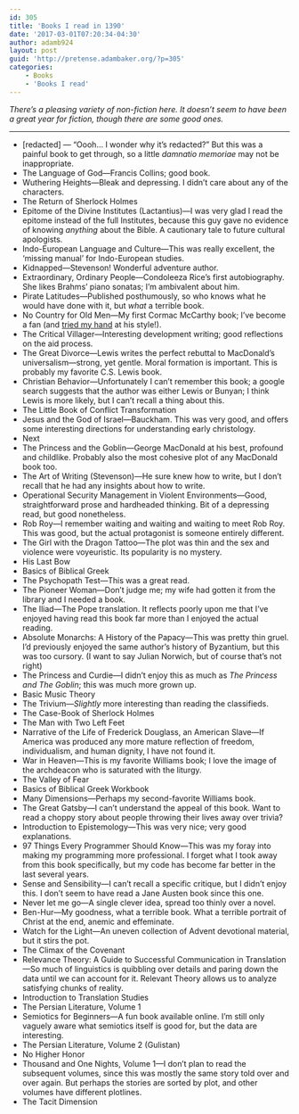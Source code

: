 ```yaml
---
id: 305
title: 'Books I read in 1390'
date: '2017-03-01T07:20:34-04:30'
author: adamb924
layout: post
guid: 'http://pretense.adambaker.org/?p=305'
categories:
    - Books
    - 'Books I read'
---
```


*There’s a pleasing variety of non-fiction here. It doesn’t seem to have been a great year for fiction, though there are some good ones.*

- - - - - -

- \[redacted\] — “Oooh… I wonder why it’s redacted?” But this was a painful book to get through, so a little *damnatio memoriae* may not be inappropriate.
- The Language of God—Francis Collins; good book.
- Wuthering Heights—Bleak and depressing. I didn’t care about any of the characters.
- The Return of Sherlock Holmes
- Epitome of the Divine Institutes (Lactantius)—I was very glad I read the epitome instead of the full Institutes, because this guy gave no evidence of knowing *anything* about the Bible. A cautionary tale to future cultural apologists.
- Indo-European Language and Culture—This was really excellent, the ‘missing manual’ for Indo-European studies.
- Kidnapped—Stevenson! Wonderful adventure author.
- Extraordinary, Ordinary People—Condoleeza Rice’s first autobiography. She likes Brahms’ piano sonatas; I’m ambivalent about him.
- Pirate Latitudes—Published posthumously, so who knows what he would have done with it, but *what* a terrible book.
- No Country for Old Men—My first Cormac McCarthy book; I’ve become a fan (and [tried my hand](https://pretense.adambaker.org/?p=152) at his style!).
- The Critical Villager—Interesting development writing; good reflections on the aid process.
- The Great Divorce—Lewis writes the perfect rebuttal to MacDonald’s universalism—strong, yet gentle. Moral formation is important. This is probably my favorite C.S. Lewis book.
- Christian Behavior—Unfortunately I can’t remember this book; a google search suggests that the author was either Lewis or Bunyan; I think Lewis is more likely, but I can’t recall a thing about this.
- The Little Book of Conflict Transformation
- Jesus and the God of Israel—Bauckham. This was very good, and offers some interesting directions for understanding early christology.
- Next
- The Princess and the Goblin—George MacDonald at his best, profound and childlike. Probably also the most cohesive plot of any MacDonald book too.
- The Art of Writing (Stevenson)—He sure knew how to write, but I don’t recall that he had any insights about how to write.
- Operational Security Management in Violent Environments—Good, straightforward prose and hardheaded thinking. Bit of a depressing read, but good nonetheless.
- Rob Roy—I remember waiting and waiting and waiting to meet Rob Roy. This was good, but the actual protagonist is someone entirely different.
- The Girl with the Dragon Tattoo—The plot was thin and the sex and violence were voyeuristic. Its popularity is no mystery.
- His Last Bow
- Basics of Biblical Greek
- The Psychopath Test—This was a great read.
- The Pioneer Woman—Don’t judge me; my wife had gotten it from the library and I needed a book.
- The Iliad—The Pope translation. It reflects poorly upon me that I’ve enjoyed having read this book far more than I enjoyed the actual reading.
- Absolute Monarchs: A History of the Papacy—This was pretty thin gruel. I’d previously enjoyed the same author’s history of Byzantium, but this was too cursory. (I want to say Julian Norwich, but of course that’s not right)
- The Princess and Curdie—I didn’t enjoy this as much as *The Princess and The Goblin*; this was much more grown up.
- Basic Music Theory
- The Trivium—*Slightly* more interesting than reading the classifieds.
- The Case-Book of Sherlock Holmes
- The Man with Two Left Feet
- Narrative of the Life of Frederick Douglass, an American Slave—If America was produced any more mature reflection of freedom, individualism, and human dignity, I have not found it.
- War in Heaven—This is my favorite Williams book; I love the image of the archdeacon who is saturated with the liturgy.
- The Valley of Fear
- Basics of Biblical Greek Workbook
- Many Dimensions—Perhaps my second-favorite Williams book.
- The Great Gatsby—I can’t understand the appeal of this book. Want to read a choppy story about people throwing their lives away over trivia?
- Introduction to Epistemology—This was very nice; very good explanations.
- 97 Things Every Programmer Should Know—This was my foray into making my programming more professional. I forget what I took away from this book specifically, but my code has become far better in the last several years.
- Sense and Sensibility—I can’t recall a specific critique, but I didn’t enjoy this. I don’t seem to have read a Jane Austen book since this one.
- Never let me go—A single clever idea, spread too thinly over a novel.
- Ben-Hur—My goodness, what a terrible book. What a terrible portrait of Christ at the end, anemic and effeminate.
- Watch for the Light—An uneven collection of Advent devotional material, but it stirs the pot.
- The Climax of the Covenant
- Relevance Theory: A Guide to Successful Communication in Translation—So much of linguistics is quibbling over details and paring down the data until we can account for it. Relevant Theory allows us to analyze satisfying chunks of reality.
- Introduction to Translation Studies
- The Persian Literature, Volume 1
- Semiotics for Beginners—A fun book available online. I’m still only vaguely aware what semiotics itself is good for, but the data are interesting.
- The Persian Literature, Volume 2 (Gulistan)
- No Higher Honor
- Thousand and One Nights, Volume 1—I don’t plan to read the subsequent volumes, since this was mostly the same story told over and over again. But perhaps the stories are sorted by plot, and other volumes have different plotlines.
- The Tacit Dimension